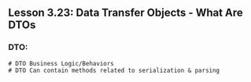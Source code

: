 ## Lesson 3.23: Data Transfer Objects - What Are DTOs

### DTO:

    # DTO Business Logic/Behaviors
    # DTO Can contain methods related to serialization & parsing